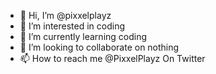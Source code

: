 - 👋 Hi, I’m @pixxelplayz
- 👀 I’m interested in coding
- 🌱 I’m currently learning coding
- 💞️ I’m looking to collaborate on nothing
- 📫 How to reach me @PixxelPlayz On Twitter

<!---
pixxelplayz/pixxelplayz is a ✨ special ✨ repository because its `README.md` (this file) appears on your GitHub profile.
You can click the Preview link to take a look at your changes.
--->
